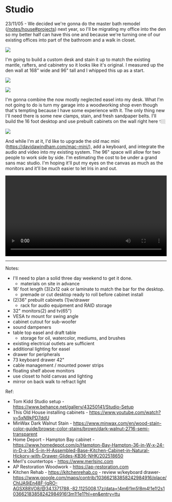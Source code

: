 # Studio

23/11/05 - We decided we're gonna do the master bath remodel ([/notes/house#projects](/notes/house/#projects)) next year, so I'll be migrating my office into the den so my better half can have this one and because we're turning one of our existing offices into part of the bathroom and a walk in closet. 

![](https://davidawindham.com/wp-content/uploads/2021/07/offices.jpg)

I'm going to build a custom desk and stain it up to match the existing mantle, rafters, and cabinetry so it looks like it's original. I measured up the den wall at 168" wide and 96" tall and I whipped this up as a start.

![](/img/art.studio.jpg)

![](/img/studio-desk.jpg)

I'm gonna combine the now mostly neglected easel into my desk. What I'm not going to do is turn my garage into a woodworking shop even though that's tempting because I have some experience with it. The only thing new I'll need there is some new clamps, stain, and fresh sandpaper belts. I'll build the 16 foot desktop and use prebuilt cabinets on the wall right here 👇🏼

![](https://davidawindham.com/wp-content/themes/daw/img/studio.jpg)

And while I'm at it, I'd like to upgrade the old mac mini (<https://davidawindham.com/mac-mini/>), add a keyboard, and integrate the audio and video into my existing system. The 96" space will allow for two people to work side by side. I'm estimating the cost to be under a grand sans mac studio. I'm hoping it'll put my eyes on the canvas as much as the monitors and it'll be much easier to let Iris in and out.

<video src="https://davidawindham.com/media/office.mp4" width="100%" controls="controls">
</video>

---

Notes:
- I'll need to plan a solid three day weekend to get it done. 
  - materials on site in advance
- 16' foot length (3)2x12 oak or laminate to match the bar for the desktop.
  - premade or cut desktop ready to roll before cabinet install
- (2)36" prebuilt cabinets (1)w/drawer
  - rack for audio equipment and RAID storage
- 32" monitors(2) and tv(65")
- VESA tv mount for swing angle
- cabinet cutout for sub-woofer
- sound dampeners
- table top easel and draft table
  - storage for oil, watercolor, mediums, and brushes
- existing electrical outlets are sufficient
- additional lighting for easel
- drawer for peripherals
- 73 keyboard drawer 42"
- cable management / mounted power strips 
- floating shelf above monitors
- use closet to hold canvas and lighting
- mirror on back walk to refract light


Ref:

- Tom Kidd Studio setup - <https://www.behance.net/gallery/43250141/Studio-Setup>
- This Old House installing cabinets - <https://www.youtube.com/watch?v=5xN9kPD7ddU>
- MinWax Dark Walnut Stain - <https://www.minwax.com/en/wood-stain-color-guide/browse-color-stains/brown/dark-walnut-2716-semi-transparent>
- Home Deport - Hampton Bay cabinet - <https://www.homedepot.com/p/Hampton-Bay-Hampton-36-in-W-x-24-in-D-x-34-5-in-H-Assembled-Base-Kitchen-Cabinet-in-Natural-Hickory-with-Drawer-Glides-KB36-NHK/202518650>
- Merl's countertops - <https://www.merlsinc.com>
- AP Restoration Woodwork - <https://ap-restoration.com>
- Kitchen Rehab - <https://kitchenrehab.co> - review w/keyboard drawer- <https://www.google.com/maps/contrib/103662183858242984916/place/ChIJA9iEn48F-IgRO-AGSX88VO8/@34.1371788,-82.1125008,17z/data=!4m6!1m5!8m4!1e1!2s103662183858242984916!3m1!1e1?hl=en&entry=ttu>